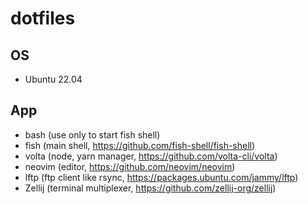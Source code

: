 # dotfiles

## OS 

- Ubuntu 22.04

## App

- bash (use only to start fish shell)
- fish (main shell, https://github.com/fish-shell/fish-shell)
- volta (node, yarn manager, https://github.com/volta-cli/volta)
- neovim (editor, https://github.com/neovim/neovim)
- lftp (ftp client like rsync, https://packages.ubuntu.com/jammy/lftp)
- Zellij (terminal multiplexer, https://github.com/zellij-org/zellij)
